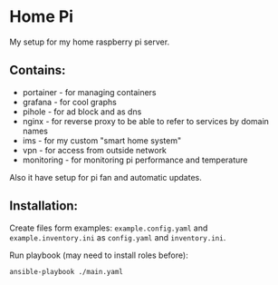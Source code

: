 # Home Pi

My setup for my home raspberry pi server.

## Contains:

- portainer - for managing containers
- grafana - for cool graphs
- pihole - for ad block and as dns
- nginx - for reverse proxy to be able to refer to services by domain names
- ims - for my custom "smart home system"
- vpn - for access from outside network
- monitoring - for monitoring pi performance and temperature

Also it have setup for pi fan and automatic updates.

## Installation:

Create files form examples: `example.config.yaml` and `example.inventory.ini` as `config.yaml` and `inventory.ini`.

Run playbook (may need to install roles before):

    ansible-playbook ./main.yaml
